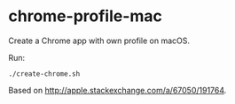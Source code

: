 # chrome-profile-mac
Create a Chrome app with own profile on macOS.

Run:
```
./create-chrome.sh
```

Based on http://apple.stackexchange.com/a/67050/191764.
